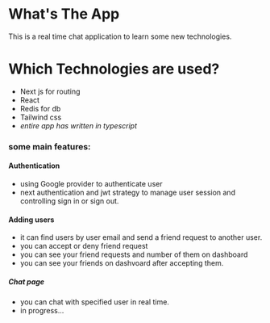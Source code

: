 # What's The App
This is a real time chat application to learn some new technologies.

# Which Technologies are used?


* Next js for routing
* React
* Redis for db
* Tailwind css
* _entire app has written in typescript_

### some main features:

#### Authentication
- using Google provider to authenticate user
- next authentication and jwt strategy to manage user session and controlling sign in or sign out.
  
#### Adding users
 - it can find users by user email and send a friend request to another user.
 - you can accept or deny friend request
 - you can see your friend requests and number of them on dashboard
 - you can see your friends on dashvoard after accepting them.

##### Chat page
 - you can chat with specified user in real time.
 - in progress...

  
  